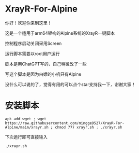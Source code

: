 # XrayR-For-Alpine
你好！欢迎你来到这里！

这是一个适用于arm64架构的Alpine系统的XrayR一键脚本

控制程序启动关闭采用Screen

运行脚本需要以root用户运行

脚本是用ChatGPT写的，自己稍微改了一些

写这个脚本是因为白嫖的小机只有Alpine

没什么可以说的了，觉得有用的可以点个star支持我一下，谢谢大家！

# 安装脚本
```shell script
apk add wget ; wget https://raw.githubusercontent.com/mingge9527/XrayR-For-Alpine/main/xrayr.sh ; chmod 777 xrayr.sh ; ./xrayr.sh
```
下次运行即可直接输入
```shell script
./xrayr.sh
```
